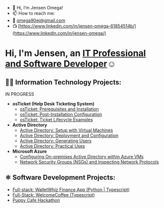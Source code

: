 - 👋 Hi, I’m Jensen Omega! 
- 📫 How to reach me:
- 📩 omega90ej@gmail.com
- 📺 [https://www.linkedin.com/in/jensen-omega-61854514b/](https://www.linkedin.com/in/jensen-omega/)

<h1>Hi, I'm Jensen, an <a href="https://www.linkedin.com/in/jensen-omega/">IT Professional and Software Developer</a>☺</h1>

<h2>👨‍💻 Information Technology Projects:</h2>


IN PROGRESS
- <b>osTicket (Help Desk Ticketing System)</b>
  - [osTicket: Prerequisites and Installation](https://github.com/JOmega12/osTicket-Prerequisites-and-Installation)
  - [osTicket: Post-Installation Configuration](https://github.com/JOmega12/osTicket-Post-Installation-Configuration)
  - [osTicket: Ticket Lifecycle Examples](https://github.com/JOmega12/osTicket-Ticket-Lifecycle-Examples)
- <b>Active Directory</b>
  - [Active Directory: Setup with Virtual Machines](https://github.com/JOmega12/Active-Directory-Setup-with-Virtual-Machines)
  - [Active Directory: Deployment and Configuration](https://github.com/JOmega12/Active-Directory-Deployment-and-Configuration)
  - [Active Directory: Generating Users](https://github.com/JOmega12/Active-Directory-Generating-Users)
  - [Active Directory: Practical Uses](https://github.com/JOmega12/Active-Directory-Practical-Uses)
- <b>Microsoft Azure</b>
  - [Configuring On-premises Active Directory within Azure VMs]()
  - [Network Security Groups (NSGs) and Inspecting Network Protocols]()

 <h2>⚛️ Software Development Projects:</h2>
 
  - [Full-stack: WalletWhiz Finance App (Python | Typescript)](https://github.com/JOmega12/capstone-project-money)
  - [Full-Stack: WelcomeCoffee (Typescript)](https://github.com/JOmega12/welcomeCoffeeExpress)
  - [Puppy Cafe Hackathon](https://github.com/JOmega12/hackathon-devlopes)

